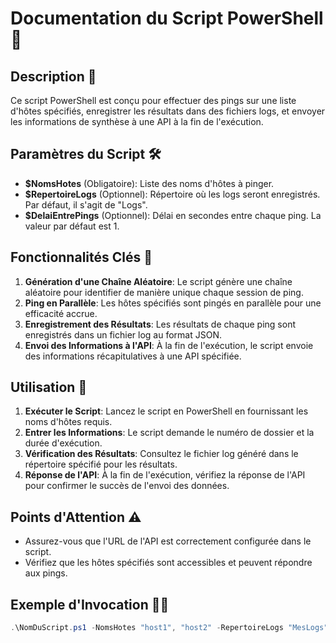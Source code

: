 # Documentation du Script PowerShell 📄

## Description 📝
Ce script PowerShell est conçu pour effectuer des pings sur une liste d'hôtes spécifiés, enregistrer les résultats dans des fichiers logs, et envoyer les informations de synthèse à une API à la fin de l'exécution.

## Paramètres du Script 🛠️
- **$NomsHotes** (Obligatoire): Liste des noms d'hôtes à pinger.
- **$RepertoireLogs** (Optionnel): Répertoire où les logs seront enregistrés. Par défaut, il s'agit de "Logs".
- **$DelaiEntrePings** (Optionnel): Délai en secondes entre chaque ping. La valeur par défaut est 1.

## Fonctionnalités Clés 🔑
1. **Génération d'une Chaîne Aléatoire**: Le script génère une chaîne aléatoire pour identifier de manière unique chaque session de ping.
2. **Ping en Parallèle**: Les hôtes spécifiés sont pingés en parallèle pour une efficacité accrue.
3. **Enregistrement des Résultats**: Les résultats de chaque ping sont enregistrés dans un fichier log au format JSON.
4. **Envoi des Informations à l'API**: À la fin de l'exécution, le script envoie des informations récapitulatives à une API spécifiée.

## Utilisation 🚀
1. **Exécuter le Script**: Lancez le script en PowerShell en fournissant les noms d'hôtes requis.
2. **Entrer les Informations**: Le script demande le numéro de dossier et la durée d'exécution.
3. **Vérification des Résultats**: Consultez le fichier log généré dans le répertoire spécifié pour les résultats.
4. **Réponse de l'API**: À la fin de l'exécution, vérifiez la réponse de l'API pour confirmer le succès de l'envoi des données.

## Points d'Attention ⚠️
- Assurez-vous que l'URL de l'API est correctement configurée dans le script.
- Vérifiez que les hôtes spécifiés sont accessibles et peuvent répondre aux pings.

## Exemple d'Invocation 🧙‍♂️
```powershell
.\NomDuScript.ps1 -NomsHotes "host1", "host2" -RepertoireLogs "MesLogs" -DelaiEntrePings 2
